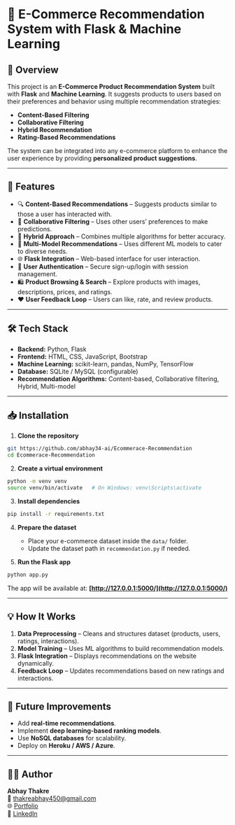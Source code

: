 # 🛒 E-Commerce Recommendation System with Flask & Machine Learning

## 📌 Overview

This project is an **E-Commerce Product Recommendation System** built with **Flask** and **Machine Learning**. It suggests products to users based on their preferences and behavior using multiple recommendation strategies:

* **Content-Based Filtering**
* **Collaborative Filtering**
* **Hybrid Recommendation**
* **Rating-Based Recommendations**

The system can be integrated into any e-commerce platform to enhance the user experience by providing **personalized product suggestions**.

---

## 🚀 Features

* 🔍 **Content-Based Recommendations** – Suggests products similar to those a user has interacted with.
* 🤝 **Collaborative Filtering** – Uses other users’ preferences to make predictions.
* 🔄 **Hybrid Approach** – Combines multiple algorithms for better accuracy.
* 🧠 **Multi-Model Recommendations** – Uses different ML models to cater to diverse needs.
* 🌐 **Flask Integration** – Web-based interface for user interaction.
* 🔑 **User Authentication** – Secure sign-up/login with session management.
* 🛍 **Product Browsing & Search** – Explore products with images, descriptions, prices, and ratings.
* ❤️ **User Feedback Loop** – Users can like, rate, and review products.

---

## 🛠 Tech Stack

* **Backend:** Python, Flask
* **Frontend:** HTML, CSS, JavaScript, Bootstrap
* **Machine Learning:** scikit-learn, pandas, NumPy, TensorFlow
* **Database:** SQLite / MySQL (configurable)
* **Recommendation Algorithms:** Content-based, Collaborative filtering, Hybrid, Multi-model

---






## 📥 Installation

1. **Clone the repository**

```bash
git https://github.com/abhay34-ai/Ecommerace-Recommendation
cd Ecommerace-Recommendation
```

2. **Create a virtual environment**

```bash
python -m venv venv
source venv/bin/activate   # On Windows: venv\Scripts\activate
```

3. **Install dependencies**

```bash
pip install -r requirements.txt
```

4. **Prepare the dataset**

   * Place your e-commerce dataset inside the `data/` folder.
   * Update the dataset path in `recommendation.py` if needed.

5. **Run the Flask app**

```bash
python app.py
```

The app will be available at: **[http://127.0.0.1:5000/](http://127.0.0.1:5000/)**

---

## 💡 How It Works

1. **Data Preprocessing** – Cleans and structures dataset (products, users, ratings, interactions).
2. **Model Training** – Uses ML algorithms to build recommendation models.
3. **Flask Integration** – Displays recommendations on the website dynamically.
4. **Feedback Loop** – Updates recommendations based on new ratings and interactions.

---

## 📌 Future Improvements

* Add **real-time recommendations**.
* Implement **deep learning-based ranking models**.
* Use **NoSQL databases** for scalability.
* Deploy on **Heroku / AWS / Azure**.

---

## 👨‍💻 Author
**Abhay Thakre**  
📧 thakreabhay450@gmail.com  
🌐 [Portfolio](https://abhay-portfolio-34.vercel.app)  
💼 [LinkedIn](https://www.linkedin.com/in/abhay-thakre-a402b1370/)

